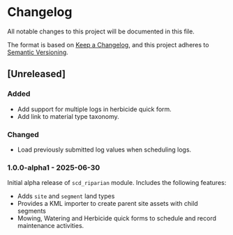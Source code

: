 # Changelog

All notable changes to this project will be documented in this file.

The format is based on [Keep a Changelog](https://keepachangelog.com/en/1.1.0/),
and this project adheres to [Semantic Versioning](https://semver.org/spec/v2.0.0.html).

## [Unreleased]

### Added

- Add support for multiple logs in herbicide quick form.
- Add link to material type taxonomy.

### Changed

- Load previously submitted log values when scheduling logs.

### 1.0.0-alpha1 - 2025-06-30

Initial alpha release of `scd_riparian` module. Includes the following features:
- Adds `site` and `segment` land types
- Provides a KML importer to create parent site assets with child segments
- Mowing, Watering and Herbicide quick forms to schedule and record
  maintenance activities.
